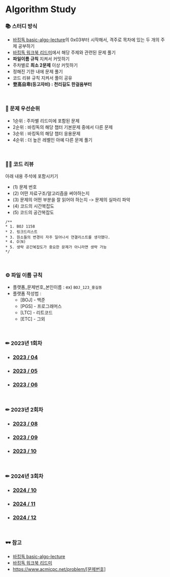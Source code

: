 # Algorithm Study

### 📚 스터디 방식
- [바킹독 basic-algo-lecture](https://github.com/encrypted-def/basic-algo-lecture)의 0x03부터 시작해서, 격주로 목차에 있는 두 개의 주제 공부하기
- [바킹독 워크북 리드미](https://github.com/encrypted-def/basic-algo-lecture/blob/master/workbook.md)에서 해당 주제와 관련된 문제 풀기
- **파일이름 규칙** 지켜서 커밋하기
- 주차별로 **최소 2문제** 이상 커밋하기
- 정해진 기한 내에 문제 풀기
- 코드 리뷰 규칙 지켜서 풀이 공유
- **登高自卑(등고자비) : 천리길도 한걸음부터**

<br/>

### 💪 문제 우선순위
- 1순위 : 주차별 리드미에 포함된 문제
- 2순위 : 바킹독의 해당 챕터 기본문제 중에서 다른 문제
- 3순위 : 바킹독의 해당 챕터 응용문제
- 4순위 : 더 높은 레벨인 아예 다른 문제 풀기

<br/>

### 🧑‍💻 코드 리뷰
아래 내용 주석에 포함시키기
- (1) 문제 번호
- (2) 어떤 자료구조/알고리즘을 써야하는지
- (3) 문제의 어떤 부분을 잘 읽어야 하는지 -> 문제의 실마리 파악
- (4) 코드의 시간복잡도
- (5) 코드의 공간복잡도

```
/**
* 1. BOJ 1158
* 2. 링크드리스트
* 3. 원소들의 변경이 자주 일어나서 연결리스트를 생각했다.
* 4. O(N)
* 5. 생략 공간복잡도가 중요한 문제가 아니라면 생략 가능
*/
```

<br/>

### ⚙️ 파일 이름 규칙
- 플랫폼_문제번호_본인이름 : ex) `BOJ_123_홍길동`
- 플랫폼 작성법 :
  * [BOJ] - 백준 
  * [PGS] - 프로그래머스
  * [LTC] - 리트코드
  * [ETC] - 그외

<br/>

### ✏ 2023년 1회차
- ### [2023 / 04](2023-04)
- ### [2023 / 05](2023-05)
- ### [2023 / 06](2023-06)

<br/>

### ✏ 2023년 2회차
- ### [2023 / 08](2023-08)
- ### [2023 / 09](2023-09)
- ### [2023 / 10](2023-10)

<br/>

### ✏ 2024년 3회차
- ### [2024 / 10](2024-10)
- ### [2024 / 11](2024-11)
- ### [2024 / 12](2024-12)

<br/>

### 🕶️ 참고
- [바킹독 basic-algo-lecture](https://github.com/encrypted-def/basic-algo-lecture)
- [바킹독 워크북 리드미](https://github.com/encrypted-def/basic-algo-lecture/blob/master/workbook.md)
- https://www.acmicpc.net/problem/[문제번호]
